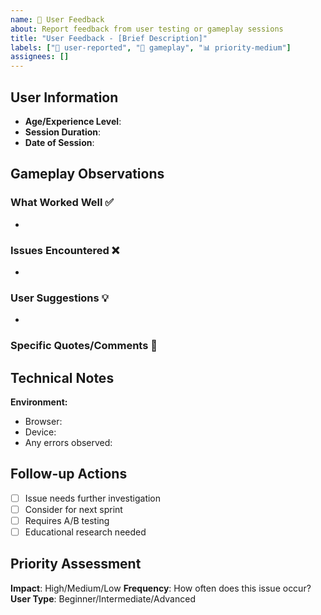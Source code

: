 ```yaml
---
name: 👤 User Feedback
about: Report feedback from user testing or gameplay sessions
title: "User Feedback - [Brief Description]"
labels: ["👤 user-reported", "🎯 gameplay", "📊 priority-medium"]
assignees: []
---
```


## User Information
- **Age/Experience Level**: 
- **Session Duration**: 
- **Date of Session**: 

## Gameplay Observations

### What Worked Well ✅
- 

### Issues Encountered ❌
- 

### User Suggestions 💡
- 

### Specific Quotes/Comments 💬
> 

## Technical Notes
**Environment:**
- Browser: 
- Device: 
- Any errors observed: 

## Follow-up Actions
- [ ] Issue needs further investigation
- [ ] Consider for next sprint
- [ ] Requires A/B testing
- [ ] Educational research needed

## Priority Assessment
**Impact**: High/Medium/Low
**Frequency**: How often does this issue occur?
**User Type**: Beginner/Intermediate/Advanced
